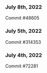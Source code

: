 ### July 8th, 2022

Commit #48605

### July 5th, 2022

Commit #314353


### July 4th, 2022

Commit #72281

